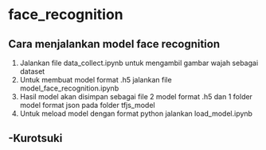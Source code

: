 # face_recognition

## Cara menjalankan model face recognition
1. Jalankan file data_collect.ipynb untuk mengambil gambar wajah sebagai dataset
2. Untuk membuat model format .h5 jalankan file model_face_recognition.ipynb
3. Hasil model akan disimpan sebagai file 2 model format .h5 dan 1 folder model format json pada folder tfjs_model
4. Untuk meload model dengan format python jalankan load_model.ipynb

## -Kurotsuki
